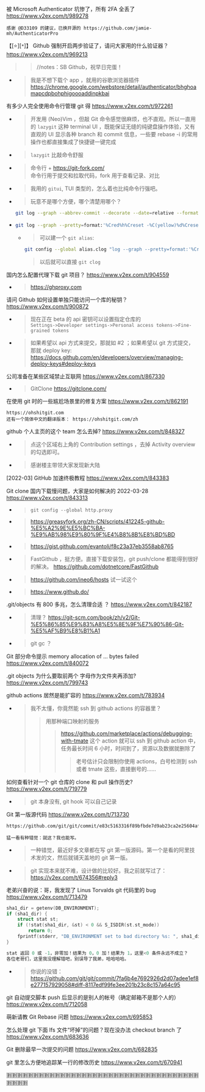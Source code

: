 
被 Microsoft Authenticator 坑惨了，所有 2FA 全丢了 https://www.v2ex.com/t/989278
```console
感谢 @D33109 的建议，已换开源的 https://github.com/jamie-mh/AuthenticatorPro
```

【[:star:][`*`]】 Github 强制开启两步验证了，请问大家用的什么验证器？ https://www.v2ex.com/t/969213
>> //notes：SB Github，祝早日完蛋！
- > 我是不想下载个 app ，就用的谷歌浏览器插件 https://chrome.google.com/webstore/detail/authenticator/bhghoamapcdpbohphigoooaddinpkbai

有多少人完全使用命令行管理 git 得 https://www.v2ex.com/t/972261
- > 开发用 (Neo)Vim ，但敲 Git 命令感觉很麻烦，也不直观。所以一直用的 `lazygit` 这种 terminal UI ，既能保证无缝的纯键盘操作体验，又有直观的 UI 显示各种 branch 和 commit 信息，一些要 rebase -i 的常用操作也都直接集成了快捷键一键完成
- > `lazygit` 比敲命令舒服
- > 命令行 + https://git-fork.com/ <br> 命令行用于提交和拉取代码，fork 用于查看记录、对比
- > 我用的 `gitui`, TUI 类型的，怎么着也比纯命令行强吧。
- > 玩意不是哪个方便，哪个清楚用哪个？
  ```sh
  git log --graph --abbrev-commit --decorate --date=relative --format=format:'%C(bold blue)%h%C(reset) - %C(bold green)(%ar)%C(reset) %C(white)%s%C(reset) %C(dim white)- %an%C(reset)%C(bold yellow)%d%C(reset)' --all
  ```
- > 
  ```sh
  git log --graph --pretty=format:'%Cred%h%Creset -%C(yellow)%d%Creset %s %Cgreen(%cd) %C(bold blue)<%an>%Creset %C(yellow)[%ae]%Creset' --abbrev-commit --date=iso
  ```
  * > 可以建一个 `git alias`:
    ```sh
    git config --global alias.clog "log --graph --pretty=format:'%Cred%h%Creset -%C(yellow)%d%Creset %s %Cgreen(%cd) %C(bold blue)<%an>%Creset %C(yellow)[%ae]%Creset' --abbrev-commit --date=iso"
    ```
  	> 以后就可以直接 `git clog`


国内怎么配置代理下载 git 项目？ https://www.v2ex.com/t/904559
- > https://ghproxy.com

请问 Github 如何设置单独只能访问一个库的秘钥？ https://www.v2ex.com/t/900872
- > 现在正在 beta 的 api 密钥可以设置指定仓库的 <br> `Settings->Developer settings->Personal access tokens->Fine-grained tokens`
- > 如果希望以 api 方式来提交，那就如 #2 ；如果希望以 git 方式提交，那就 deploy key: https://docs.github.com/en/developers/overview/managing-deploy-keys#deploy-keys

公司准备在某些区域禁止互联网 https://www.v2ex.com/t/867330
- > GitClone https://gitclone.com/

在使用 git 时的一些尴尬场景里的修复方案 https://www.v2ex.com/t/862191
```console
https://ohshitgit.com
还有一个简体中文的翻译版本： https://ohshitgit.com/zh
```

github 个人主页的这个 team 怎么去掉? https://www.v2ex.com/t/848327
- > 点这个区域右上角的 Contribution settings ，去掉 Activity overview 的勾选即可。
- > 感谢楼主带领大家发现新大陆

[2022-03] GitHub 加速终极教程 https://www.v2ex.com/t/843383

Git clone 国内下载慢问题，大家是如何解决的 2022-03-28 https://www.v2ex.com/t/843313
- > `git config --global http.proxy`
- > https://greasyfork.org/zh-CN/scripts/412245-github-%E5%A2%9E%E5%BC%BA-%E9%AB%98%E9%80%9F%E4%B8%8B%E8%BD%BD
- > https://gist.github.com/evantoli/f8c23a37eb3558ab8765
- > FastGithub ，挺方便。直接下载安装包，git push/clone 都能得到很好的解决。 https://github.com/dotnetcore/FastGithub
- > https://github.com/ineo6/hosts 试一试这个
- > https://www.github.do/

.git/objects 有 800 多兆，怎么清理合适 ？ https://www.v2ex.com/t/842187
- > 清理？ https://git-scm.com/book/zh/v2/Git-%E5%86%85%E9%83%A8%E5%8E%9F%E7%90%86-Git-%E5%AF%B9%E8%B1%A1
- > git gc ？

Git 部分命令提示 memory allocation of ... bytes failed https://www.v2ex.com/t/840072

.git objects 为什么要取前两个 字母作为文件夹再添加? https://www.v2ex.com/t/799743

github actions 居然是能扩容的 https://www.v2ex.com/t/783934
- > 我不太懂，你竟然能 ssh 到 github actions 的容器里？
  >> 用那种端口映射的服务
  >>> https://github.com/marketplace/actions/debugging-with-tmate  这个 action 就可以 ssh 到 github action 中，任务最长时间 6 小时，时间到了，资源以及数据就删除了
  >>>> 老号估计只会限制你使用 actions，白号检测到 ssh 或者 tmate 这些，直接删号的……

如何查看针对一个 git 仓库的 clone 和 pull 操作历史? https://www.v2ex.com/t/719779
- > git 本身没有, git hook 可以自己记录

Git 第一版源代码 https://www.v2ex.com/t/713730
```console
https://github.com/git/git/commit/e83c5163316f89bfbde7d9ab23ca2e25604af290

猛一看有种错觉：就这？我也能写。
```
- > 一种错觉，最近好多文章都在写 git 第一版源码。第一个是看的阿里技术发的文，然后就铺天盖地的 git 第一版。
- > git 实现本来就不难，设计做的比较好。我之前就写过了： https://v2ex.com/t/674356#reply3

老弟兴奋的说：哥，我发现了 Linus Torvalds git 代码里的 bug https://www.v2ex.com/t/713479
```c
sha1_dir = getenv(DB_ENVIRONMENT);
if (sha1_dir) {
	struct stat st;
	if (!stat(sha1_dir, &st) < 0 && S_ISDIR(st.st_mode))
		return 0;
	fprintf(stderr, "DB_ENVIRONMENT set to bad directory %s: ", sha1_dir);
}

stat 返回 0 或 -1，非零加！结果为 0，0 加！结果为 1，这里<0 条件永远不成立？
各位老哥们，这里我没理解错吧，别误导了我弟，哈哈哈哈。
```
- > 你说的没错： https://github.com/git/git/commit/7fa6b4e7692926d2d07adee1ef8e277157929058#diff-8117edf99fe3ee201b23c8c157a64c95

git 自动提交脚本 push 后显示的是别人的帐号（确定邮箱不是那个人的） https://www.v2ex.com/t/712058

萌新请教 Git Rebase 问题 https://www.v2ex.com/t/695853

怎么处理 git 下面 lfs 文件“坏掉”的问题？现在没办法 checkout branch 了 https://www.v2ex.com/t/683636

Git 删除最早一次提交的问题 https://www.v2ex.com/t/682835

git 里怎么方便地追踪某一行的修改历史 https://www.v2ex.com/t/670941

:u5272::u5272::u5272::u5272::u5272::u5272::u5272::u5272::u5272::u5272::u5272::u5272::u5272::u5272::u5272::u5272::u5272::u5272::u5272::u5272::u5272::u5272::u5272::u5272::u5272::u5272::u5272::u5272::u5272::u5272::u5272::u5272::u5272::u5272::u5272::u5272::u5272::u5272::u5272::u5272:
